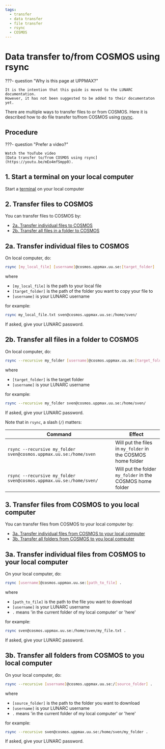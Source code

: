 ```yaml
---
tags:
  - transfer
  - data transfer
  - file transfer
  - rsync
  - COSMOS
---
```


# Data transfer to/from COSMOS using rsync

???- question "Why is this page at UPPMAX?"

    It is the intention that this guide is moved to the LUNARC documentation.
    However, it has not been suggested to be added to their documentaton
    yet.

There are multiple ways to transfer files to or from COSMOS.
Here it is described how to do file transfer to/from COSMOS
using [rsync](../software/rsync.md).

## Procedure

???- question "Prefer a video?"

    Watch the YouTube video
    [Data transfer to/from COSMOS using rsync](https://youtu.be/mEo4mfSmpp0).

## 1. Start a terminal on your local computer

Start a [terminal](../software/terminal.md) on your local computer

## 2. Transfer files to COSMOS

You can transfer files to COSMOS by:

- [2a. Transfer individual files to COSMOS](#2a-transfer-individual-files-to-cosmos)
- [2b. Transfer all files in a folder to COSMOS](#2b-transfer-all-files-in-a-folder-to-cosmos)

## 2a. Transfer individual files to COSMOS

On local computer, do:

```bash
rsync [my_local_file] [username]@cosmos.uppmax.uu.se:[target_folder]
```

where

- `[my_local_file]` is the path to your local file
- `[target_folder]` is the path of the folder you want to copy your file to
- `[username]` is your LUNARC username

for example:

```bash
rsync my_local_file.txt sven@cosmos.uppmax.uu.se:/home/sven/
```

If asked, give your LUNARC password.

## 2b. Transfer all files in a folder to COSMOS

On local computer, do:

```bash
rsync --recursive my_folder [username]@cosmos.uppmax.uu.se:[target_folder]
```

where

- `[target_folder]` is the target folder
- `[username]` is your LUNARC username

for example:

```bash
rsync --recursive my_folder sven@cosmos.uppmax.uu.se:/home/sven/
```

If asked, give your LUNARC password.

Note that in `rsync`, a slash (`/`) matters:

Command                                                            |Effect
-------------------------------------------------------------------|------------------------------------------------------------
`rsync --recursive my_folder sven@cosmos.uppmax.uu.se:/home/sven` |Will put the files in `my_folder` in the COSMOS home folder
`rsync --recursive my_folder sven@cosmos.uppmax.uu.se:/home/sven/`|Will put the folder `my_folder` in the COSMOS home folder

## 3. Transfer files from COSMOS to you local computer

You can transfer files from COSMOS to your local computer by:

- [3a. Transfer individual files from COSMOS to your local computer](#3a-transfer-individual-files-from-cosmos-to-your-local-computer)
- [3b. Transfer all folders from COSMOS to you local computer](#3b-transfer-all-folders-from-cosmos-to-you-local-computer)

## 3a. Transfer individual files from COSMOS to your local computer

On your local computer, do:

```bash
rsync [username]@cosmos.uppmax.uu.se:[path_to_file] .
```

where

- `[path_to_file]` is the path to the file you want to download
- `[username]` is your LUNARC username
- `.` means 'in the current folder of my local computer' or 'here'

for example:

```bash
rsync sven@cosmos.uppmax.uu.se:/home/sven/my_file.txt .
```

If asked, give your LUNARC password.

## 3b. Transfer all folders from COSMOS to you local computer

On your local computer, do:

```bash
rsync --recursive [username]@cosmos.uppmax.uu.se:/[source_folder] .
```

where

- `[source_folder]` is the path to the folder you want to download
- `[username]` is your LUNARC username
- `.` means 'in the current folder of my local computer' or 'here'

for example:

```bash
rsync --recursive sven@cosmos.uppmax.uu.se:/home/sven/my_folder .
```

If asked, give your LUNARC password.
